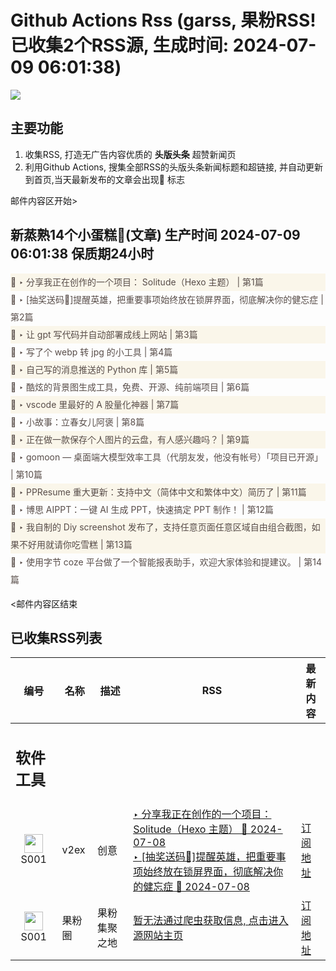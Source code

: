 # Github Actions Rss (garss, 果粉RSS! 已收集2个RSS源, 生成时间: 2024-07-09 06:01:38)

![](https://cdn.jsdelivr.net/gh/xinkeji/garss/_media/ga-rss.png)



## 主要功能
1. 收集RSS, 打造无广告内容优质的 **头版头条** 超赞新闻页
2. 利用Github Actions, 搜集全部RSS的头版头条新闻标题和超链接, 并自动更新到首页,当天最新发布的文章会出现🌈 标志

邮件内容区开始>
<h2>新蒸熟14个小蛋糕🍰(文章) 生产时间 2024-07-09 06:01:38 保质期24小时</h2>

<div style='line-height:3;background-color:#FAF6EA;' ><a href='https://www.v2ex.com/t/1055799#reply4' style="line-height:2;text-decoration:none;display:block;color:#584D49;">🌈 ‣ 分享我正在创作的一个项目： Solitude（Hexo 主题） | 第1篇</a></div><div style='line-height:3;' ><a href='https://www.v2ex.com/t/1055571#reply113' style="line-height:2;text-decoration:none;display:block;color:#584D49;">🌈 ‣ [抽奖送码🎁]提醒英雄，把重要事项始终放在锁屏界面，彻底解决你的健忘症 | 第2篇</a></div><div style='line-height:3;background-color:#FAF6EA;' ><a href='https://www.v2ex.com/t/1055793#reply1' style="line-height:2;text-decoration:none;display:block;color:#584D49;">🌈 ‣ 让 gpt 写代码并自动部署成线上网站 | 第3篇</a></div><div style='line-height:3;' ><a href='https://www.v2ex.com/t/1055630#reply49' style="line-height:2;text-decoration:none;display:block;color:#584D49;">🌈 ‣ 写了个 webp 转 jpg 的小工具 | 第4篇</a></div><div style='line-height:3;background-color:#FAF6EA;' ><a href='https://www.v2ex.com/t/1055725#reply12' style="line-height:2;text-decoration:none;display:block;color:#584D49;">🌈 ‣ 自己写的消息推送的 Python 库 | 第5篇</a></div><div style='line-height:3;' ><a href='https://www.v2ex.com/t/1055627#reply16' style="line-height:2;text-decoration:none;display:block;color:#584D49;">🌈 ‣ 酷炫的背景图生成工具，免费、开源、纯前端项目 | 第6篇</a></div><div style='line-height:3;background-color:#FAF6EA;' ><a href='https://www.v2ex.com/t/1055763#reply1' style="line-height:2;text-decoration:none;display:block;color:#584D49;">🌈 ‣ vscode 里最好的 A 股量化神器 | 第7篇</a></div><div style='line-height:3;' ><a href='https://www.v2ex.com/t/1055520#reply13' style="line-height:2;text-decoration:none;display:block;color:#584D49;">🌈 ‣ 小故事：立春女儿阿褒 | 第8篇</a></div><div style='line-height:3;background-color:#FAF6EA;' ><a href='https://www.v2ex.com/t/1055548#reply48' style="line-height:2;text-decoration:none;display:block;color:#584D49;">🌈 ‣ 正在做一款保存个人图片的云盘，有人感兴趣吗？ | 第9篇</a></div><div style='line-height:3;' ><a href='https://www.v2ex.com/t/1055530#reply14' style="line-height:2;text-decoration:none;display:block;color:#584D49;">🌈 ‣ gomoon — 桌面端大模型效率工具（代朋友发，他没有帐号）「项目已开源」 | 第10篇</a></div><div style='line-height:3;background-color:#FAF6EA;' ><a href='https://www.v2ex.com/t/1055617#reply9' style="line-height:2;text-decoration:none;display:block;color:#584D49;">🌈 ‣ PPResume 重大更新：支持中文（简体中文和繁体中文）简历了 | 第11篇</a></div><div style='line-height:3;' ><a href='https://www.v2ex.com/t/1055645#reply1' style="line-height:2;text-decoration:none;display:block;color:#584D49;">🌈 ‣ 博思 AIPPT：一键 AI 生成 PPT，快速搞定 PPT 制作！ | 第12篇</a></div><div style='line-height:3;background-color:#FAF6EA;' ><a href='https://www.v2ex.com/t/1055565#reply16' style="line-height:2;text-decoration:none;display:block;color:#584D49;">🌈 ‣ 我自制的 Diy screenshot 发布了，支持任意页面任意区域自由组合截图，如果不好用就请你吃雪糕 | 第13篇</a></div><div style='line-height:3;' ><a href='https://www.v2ex.com/t/1055619#reply0' style="line-height:2;text-decoration:none;display:block;color:#584D49;">🌈 ‣ 使用字节 coze 平台做了一个智能报表助手，欢迎大家体验和提建议。 | 第14篇</a></div>

<邮件内容区结束

## 已收集RSS列表

| 编号 | 名称 | 描述 | RSS | 最新内容 |
| --- | --- | --- | --- | --- |
| <h2 id="软件工具">软件工具</h2> |  |   |  |  |
| <div id="S001" style="text-align: center;"><img src="https://cdn.jsdelivr.net/gh/zhaoolee/garss/_media/favicon/S001.png" width="30px" style="width:30px;height: auto;"/><br><span>S001</span></div> | v2ex | 创意 | [‣ 分享我正在创作的一个项目： Solitude（Hexo 主题） 🌈 2024-07-08](https://www.v2ex.com/t/1055799#reply4)<br/>[‣ \[抽奖送码🎁\]提醒英雄，把重要事项始终放在锁屏界面，彻底解决你的健忘症 🌈 2024-07-08](https://www.v2ex.com/t/1055571#reply113) | [订阅地址](https://www.v2ex.com/feed/tab/creative.xml) |
| <div id="S001" style="text-align: center;"><img src="https://cdn.jsdelivr.net/gh/zhaoolee/garss/_media/favicon/S001.png" width="30px" style="width:30px;height: auto;"/><br><span>S001</span></div> | 果粉圈 | 果粉集聚之地 | [暂无法通过爬虫获取信息, 点击进入源网站主页](https://g0f.cn) | [订阅地址](https://g0f.cn/rss.xml) |



